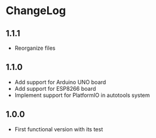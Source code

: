 # ChangeLog

## 1.1.1

- Reorganize files

## 1.1.0

- Add support for Arduino UNO board
- Add support for ESP8266 board
- Implement support for PlatformIO in autotools system

## 1.0.0

- First functional version with its test

